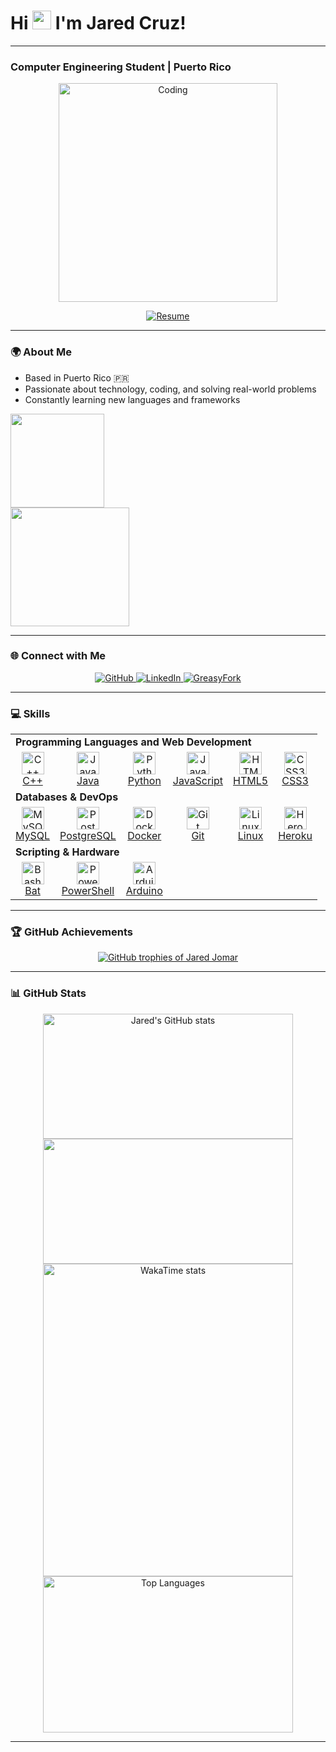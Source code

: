 <h1 align="left"><b>Hi <img src="https://user-images.githubusercontent.com/18350557/176309783-0785949b-9127-417c-8b55-ab5a4333674e.gif" width="30"/> I'm Jared Cruz!</b></h1>

---
### Computer Engineering Student | Puerto Rico

<div align="center">
  <p>
    <img alt="Coding" width="350" src="https://c.tenor.com/ccmSmZhIXNwAAAAC/code-lyoko-jeremy.gif">
  </p>

  <a href="https://flowcv.com/resume/elab410wok">
    <img src="https://img.shields.io/badge/View_My_Resume-3382ed?style=for-the-badge&logo=read-the-docs&logoColor=white" alt="Resume">
  </a>
</div>

---

### 🌍 About Me
- Based in Puerto Rico 🇵🇷
- Passionate about technology, coding, and solving real-world problems
- Constantly learning new languages and frameworks

<a href="https://www.github.com/JaredJomar" target="_blank" rel="noreferrer">
  <img src="https://img.shields.io/github/followers/JaredJomar?logo=github&style=for-the-badge&color=3382ed&labelColor=0f172a" style="width: 150px; height: auto;" />
</a>
<br>
<a href="https://wakatime.com/@628ab87c-405a-4a29-8c87-079bc17f01c2" target="_blank" rel="noreferrer">
  <img src="https://wakatime.com/badge/user/628ab87c-405a-4a29-8c87-079bc17f01c2.svg" style="width: 190px; height: auto;" />
</a>

---

### 🌐 Connect with Me

<p align="center">
  <a href="https://www.github.com/JaredJomar" target="_blank">
    <img src="https://img.shields.io/badge/GitHub-181717?style=for-the-badge&logo=github&logoColor=white" alt="GitHub" />
  </a>
  <a href="https://www.linkedin.com/in/jared-cruz-880359263/" target="_blank">
    <img src="https://img.shields.io/badge/LinkedIn-0077B5?style=for-the-badge&logo=linkedin&logoColor=white" alt="LinkedIn" />
  </a>
  <a href="https://greasyfork.org/en/users/900539-jaredjomar" target="_blank">
    <img src="https://img.shields.io/badge/GreasyFork-3382ed?style=for-the-badge" alt="GreasyFork" />
  </a>
</p>

---

### 💻 Skills

<div align="center">
  <table>
    <tr>
      <td colspan="15"><strong>Programming Languages and Web Development</strong></td>
    </tr>
    <tr>
      <td align="center">
        <a href="https://isocpp.org/" target="_blank" rel="noreferrer">
          <img src="https://raw.githubusercontent.com/danielcranney/readme-generator/main/public/icons/skills/cplusplus-colored.svg" width="36" height="36" alt="C++" />
          <br />C++
        </a>
      </td>
      <td align="center">
        <a href="https://www.java.com/" target="_blank" rel="noreferrer">
          <img src="https://raw.githubusercontent.com/danielcranney/readme-generator/main/public/icons/skills/java-colored.svg" width="36" height="36" alt="Java" />
          <br />Java
        </a>
      </td>
      <td align="center">
        <a href="https://www.python.org/" target="_blank" rel="noreferrer">
          <img src="https://raw.githubusercontent.com/danielcranney/readme-generator/main/public/icons/skills/python-colored.svg" width="36" height="36" alt="Python" />
          <br />Python
        </a>
      </td>
      <td align="center">
        <a href="https://developer.mozilla.org/en-US/docs/Web/JavaScript" target="_blank" rel="noreferrer">
          <img src="https://raw.githubusercontent.com/danielcranney/readme-generator/main/public/icons/skills/javascript-colored.svg" width="36" height="36" alt="JavaScript" />
          <br />JavaScript
        </a>
      </td>
      <td align="center">
        <a href="https://developer.mozilla.org/en-US/docs/Web/HTML" target="_blank" rel="noreferrer">
          <img src="https://raw.githubusercontent.com/danielcranney/readme-generator/main/public/icons/skills/html5-colored.svg" width="36" height="36" alt="HTML5" />
          <br />HTML5
        </a>
      </td>
      <td align="center">
        <a href="https://www.w3.org/Style/CSS/" target="_blank" rel="noreferrer">
          <img src="https://raw.githubusercontent.com/danielcranney/readme-generator/main/public/icons/skills/css3-colored.svg" width="36" height="36" alt="CSS3" />
          <br />CSS3
        </a>
      </td>
    </tr>
    <tr>
      <td colspan="15"><strong>Databases & DevOps</strong></td>
    </tr>
    <tr>
      <td align="center">
        <a href="https://www.mysql.com/" target="_blank" rel="noreferrer">
          <img src="https://raw.githubusercontent.com/danielcranney/readme-generator/main/public/icons/skills/mysql-colored.svg" width="36" height="36" alt="MySQL" />
          <br />MySQL
        </a>
      </td>
      <td align="center">
        <a href="https://www.postgresql.org/" target="_blank" rel="noreferrer">
          <img src="https://raw.githubusercontent.com/danielcranney/readme-generator/main/public/icons/skills/postgresql-colored.svg" width="36" height="36" alt="PostgreSQL" />
          <br />PostgreSQL
        </a>
      </td>
      <td align="center">
        <a href="https://www.docker.com/" target="_blank" rel="noreferrer">
          <img src="https://raw.githubusercontent.com/danielcranney/readme-generator/main/public/icons/skills/docker-colored.svg" width="36" height="36" alt="Docker" />
          <br />Docker
        </a>
      </td>
      <td align="center">
        <a href="https://git-scm.com/" target="_blank" rel="noreferrer">
          <img src="https://raw.githubusercontent.com/danielcranney/readme-generator/main/public/icons/skills/git-colored.svg" width="36" height="36" alt="Git" />
          <br />Git
        </a>
      </td>
      <td align="center">
        <a href="https://www.linux.org/" target="_blank" rel="noreferrer">
          <img src="https://raw.githubusercontent.com/danielcranney/readme-generator/main/public/icons/skills/linux-colored.svg" width="36" height="36" alt="Linux" />
          <br />Linux
        </a>
      </td>
      <td align="center">
        <a href="https://www.heroku.com/" target="_blank" rel="noreferrer">
          <img src="https://raw.githubusercontent.com/danielcranney/readme-generator/main/public/icons/skills/heroku-colored.svg" width="36" height="36" alt="Heroku" />
          <br />Heroku
        </a>
      </td>
    </tr>
    <tr>
      <td colspan="15"><strong>Scripting & Hardware</strong></td>
    </tr>
    <tr>
      <td align="center">
        <a href="https://www.gnu.org/software/bash/" target="_blank" rel="noreferrer">
          <img src="https://www.certcop.com/wp-content/uploads/2020/07/1-bash%20icon-400x400.png" width="36" height="36" alt="Bash" />
          <br />Bat
        </a>
      </td>
      <td align="center">
        <a href="https://docs.microsoft.com/en-us/powershell/" target="_blank" rel="noreferrer">
          <img src="https://raw.githubusercontent.com/danielcranney/readme-generator/main/public/icons/skills/powershell-colored.svg" width="36" height="36" alt="PowerShell" />
          <br />PowerShell
        </a>
      </td>
      <td align="center">
        <a href="https://www.arduino.cc/" target="_blank" rel="noreferrer">
          <img src="https://raw.githubusercontent.com/danielcranney/readme-generator/main/public/icons/skills/arduino-colored.svg" width="36" height="36" alt="Arduino" />
          <br />Arduino
        </a>
      </td>
    </tr>
  </table>
</div>

---

### 🏆 GitHub Achievements

<p align="center">
  <a href="https://github.com/ryo-ma/github-profile-trophy">
    <img src="https://github-profile-trophy.vercel.app/?username=JaredJomar&show_icons=true&theme=radical" alt="GitHub trophies of Jared Jomar" />
  </a>
</p>

---

### 📊 GitHub Stats
<div align="center">
  <img width=400 height=200 align="center" src="https://github-readme-stats.vercel.app/api?username=JaredJomar&show_icons=true&hide=&count_private=true&title_color=3382ed&text_color=ffffff&icon_color=3382ed&bg_color=0f172a&hide_border=true" alt="Jared's GitHub stats" />
  <img width=400 height=200 align="center" src="https://github-readme-streak-stats.herokuapp.com/?user=JaredJomar&stroke=ffffff&background=0f172a&ring=3382ed&fire=3382ed&currStreakNum=ffffff&currStreakLabel=3382ed&sideNums=ffffff&sideLabels=ffffff&dates=ffffff&hide_border=true" />
</div>

<div align="center">
  <img width=400 height=500 align="center" src="https://github-readme-stats.vercel.app/api/wakatime?username=JaredJomar&layout=compact&show_icons=true&title_color=3382ed&text_color=ffffff&icon_color=3382ed&bg_color=0f172a&hide_border=true" alt="WakaTime stats" />
  <img width=400 height=250 align="center" src="https://github-readme-stats.vercel.app/api/top-langs/?username=JaredJomar&langs_count=10&layout=compact&title_color=3382ed&text_color=ffffff&icon_color=3382ed&bg_color=0f172a&hide_border=true" alt="Top Languages" />
</div>

---

